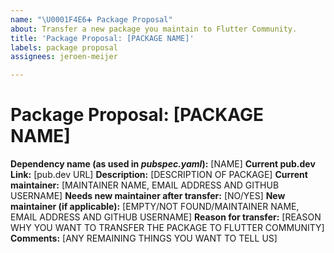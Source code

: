 ```yaml
---
name: "\U0001F4E6➕ Package Proposal"
about: Transfer a new package you maintain to Flutter Community.
title: 'Package Proposal: [PACKAGE NAME]'
labels: package proposal
assignees: jeroen-meijer

---
```


# Package Proposal: [PACKAGE NAME]

**Dependency name (as used in *pubspec.yaml*):** [NAME]
**Current pub.dev Link:** [pub.dev URL]
**Description:** [DESCRIPTION OF PACKAGE]
**Current maintainer:** [MAINTAINER NAME, EMAIL ADDRESS AND GITHUB USERNAME]
**Needs new maintainer after transfer:** [NO/YES]
**New maintainer (if applicable):** [EMPTY/NOT FOUND/MAINTAINER NAME, EMAIL ADDRESS AND GITHUB USERNAME]
**Reason for transfer:** [REASON WHY YOU WANT TO TRANSFER THE PACKAGE TO FLUTTER COMMUNITY]
**Comments:** [ANY REMAINING THINGS YOU WANT TO TELL US]
